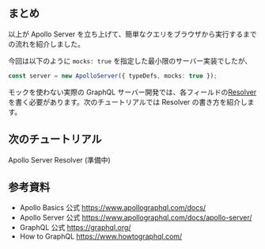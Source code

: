 ## まとめ

以上が Apollo Server を立ち上げて、簡単なクエリをブラウザから実行するまでの流れを紹介しました。

今回は以下のように `mocks: true` を指定した最小限のサーバー実装でしたが、

```ts
const server = new ApolloServer({ typeDefs, mocks: true });
```

モックを使わない実際の GraphQL サーバー開発では、各フィールドの[Resolver](https://www.apollographql.com/docs/apollo-server/data/resolvers/)を書く必要があります。次のチュートリアルでは Resolver の書き方を紹介します。

## 次のチュートリアル

Apollo Server Resolver (準備中)

## 参考資料

- Apollo Basics 公式 https://www.apollographql.com/docs/
- Apollo Server 公式 https://www.apollographql.com/docs/apollo-server/
- GraphQL 公式 https://graphql.org/
- How to GraphQL https://www.howtographql.com/

